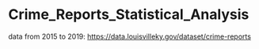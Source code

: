 # Crime_Reports_Statistical_Analysis
data from 2015 to 2019:
https://data.louisvilleky.gov/dataset/crime-reports
